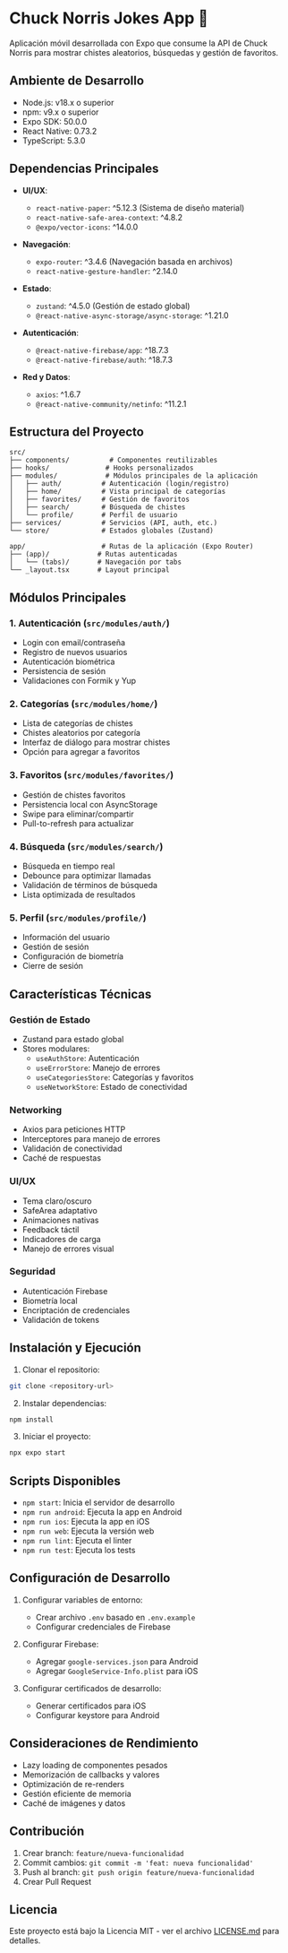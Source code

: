 # Chuck Norris Jokes App 💪

Aplicación móvil desarrollada con Expo que consume la API de Chuck Norris para mostrar chistes aleatorios, búsquedas y gestión de favoritos.

## Ambiente de Desarrollo

- Node.js: v18.x o superior
- npm: v9.x o superior
- Expo SDK: 50.0.0
- React Native: 0.73.2
- TypeScript: 5.3.0

## Dependencias Principales

- **UI/UX**:

  - `react-native-paper`: ^5.12.3 (Sistema de diseño material)
  - `react-native-safe-area-context`: ^4.8.2
  - `@expo/vector-icons`: ^14.0.0

- **Navegación**:

  - `expo-router`: ^3.4.6 (Navegación basada en archivos)
  - `react-native-gesture-handler`: ^2.14.0

- **Estado**:

  - `zustand`: ^4.5.0 (Gestión de estado global)
  - `@react-native-async-storage/async-storage`: ^1.21.0

- **Autenticación**:

  - `@react-native-firebase/app`: ^18.7.3
  - `@react-native-firebase/auth`: ^18.7.3

- **Red y Datos**:
  - `axios`: ^1.6.7
  - `@react-native-community/netinfo`: ^11.2.1

## Estructura del Proyecto

```
src/
├── components/          # Componentes reutilizables
├── hooks/              # Hooks personalizados
├── modules/            # Módulos principales de la aplicación
│   ├── auth/          # Autenticación (login/registro)
│   ├── home/          # Vista principal de categorías
│   ├── favorites/     # Gestión de favoritos
│   ├── search/        # Búsqueda de chistes
│   └── profile/       # Perfil de usuario
├── services/          # Servicios (API, auth, etc.)
└── store/             # Estados globales (Zustand)

app/                   # Rutas de la aplicación (Expo Router)
├── (app)/            # Rutas autenticadas
│   └── (tabs)/       # Navegación por tabs
└── _layout.tsx       # Layout principal
```

## Módulos Principales

### 1. Autenticación (`src/modules/auth/`)

- Login con email/contraseña
- Registro de nuevos usuarios
- Autenticación biométrica
- Persistencia de sesión
- Validaciones con Formik y Yup

### 2. Categorías (`src/modules/home/`)

- Lista de categorías de chistes
- Chistes aleatorios por categoría
- Interfaz de diálogo para mostrar chistes
- Opción para agregar a favoritos

### 3. Favoritos (`src/modules/favorites/`)

- Gestión de chistes favoritos
- Persistencia local con AsyncStorage
- Swipe para eliminar/compartir
- Pull-to-refresh para actualizar

### 4. Búsqueda (`src/modules/search/`)

- Búsqueda en tiempo real
- Debounce para optimizar llamadas
- Validación de términos de búsqueda
- Lista optimizada de resultados

### 5. Perfil (`src/modules/profile/`)

- Información del usuario
- Gestión de sesión
- Configuración de biometría
- Cierre de sesión

## Características Técnicas

### Gestión de Estado

- Zustand para estado global
- Stores modulares:
  - `useAuthStore`: Autenticación
  - `useErrorStore`: Manejo de errores
  - `useCategoriesStore`: Categorías y favoritos
  - `useNetworkStore`: Estado de conectividad

### Networking

- Axios para peticiones HTTP
- Interceptores para manejo de errores
- Validación de conectividad
- Caché de respuestas

### UI/UX

- Tema claro/oscuro
- SafeArea adaptativo
- Animaciones nativas
- Feedback táctil
- Indicadores de carga
- Manejo de errores visual

### Seguridad

- Autenticación Firebase
- Biometría local
- Encriptación de credenciales
- Validación de tokens

## Instalación y Ejecución

1. Clonar el repositorio:

```bash
git clone <repository-url>
```

2. Instalar dependencias:

```bash
npm install
```

3. Iniciar el proyecto:

```bash
npx expo start
```

## Scripts Disponibles

- `npm start`: Inicia el servidor de desarrollo
- `npm run android`: Ejecuta la app en Android
- `npm run ios`: Ejecuta la app en iOS
- `npm run web`: Ejecuta la versión web
- `npm run lint`: Ejecuta el linter
- `npm run test`: Ejecuta los tests

## Configuración de Desarrollo

1. Configurar variables de entorno:

   - Crear archivo `.env` basado en `.env.example`
   - Configurar credenciales de Firebase

2. Configurar Firebase:

   - Agregar `google-services.json` para Android
   - Agregar `GoogleService-Info.plist` para iOS

3. Configurar certificados de desarrollo:
   - Generar certificados para iOS
   - Configurar keystore para Android

## Consideraciones de Rendimiento

- Lazy loading de componentes pesados
- Memorización de callbacks y valores
- Optimización de re-renders
- Gestión eficiente de memoria
- Caché de imágenes y datos

## Contribución

1. Crear branch: `feature/nueva-funcionalidad`
2. Commit cambios: `git commit -m 'feat: nueva funcionalidad'`
3. Push al branch: `git push origin feature/nueva-funcionalidad`
4. Crear Pull Request

## Licencia

Este proyecto está bajo la Licencia MIT - ver el archivo [LICENSE.md](LICENSE.md) para detalles.

